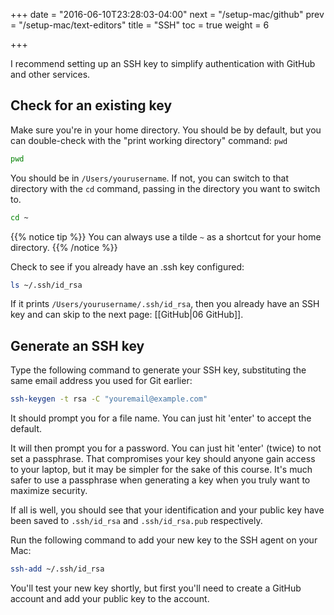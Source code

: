 +++
date = "2016-06-10T23:28:03-04:00"
next = "/setup-mac/github"
prev = "/setup-mac/text-editors"
title = "SSH"
toc = true
weight = 6

+++

I recommend setting up an SSH key to simplify authentication with GitHub and other services.

## Check for an existing key

Make sure you're in your home directory. You should be by default, but you can double-check with the "print working directory" command: `pwd`

```zsh
pwd
```

You should be in `/Users/yourusername`. If not, you can switch to that directory with the `cd` command, passing in the directory you want to switch to.

```zsh
cd ~
```

{{% notice tip %}}
You can always use a tilde `~` as a shortcut for your home directory.
{{% /notice %}}

Check to see if you already have an .ssh key configured:

```zsh
ls ~/.ssh/id_rsa
```

If it prints `/Users/yourusername/.ssh/id_rsa`, then you already have an SSH key and can skip to the next page: [[GitHub|06 GitHub]].

## Generate an SSH key

Type the following command to generate your SSH key, substituting the same email address you used for Git earlier:

```zsh
ssh-keygen -t rsa -C "youremail@example.com"
```

It should prompt you for a file name. You can just hit 'enter' to accept the default.

It will then prompt you for a password. You can just hit 'enter' (twice) to not set a passphrase. That compromises your key should anyone gain access to your laptop, but it may be simpler for the sake of this course. It's much safer to use a passphrase when generating a key when you truly want to maximize security.

If all is well, you should see that your identification and your public key have been saved to `.ssh/id_rsa` and `.ssh/id_rsa.pub` respectively.

Run the following command to add your new key to the SSH agent on your Mac:

```zsh
ssh-add ~/.ssh/id_rsa
```

You'll test your new key shortly, but first you'll need to create a GitHub account and add your public key to the account.
